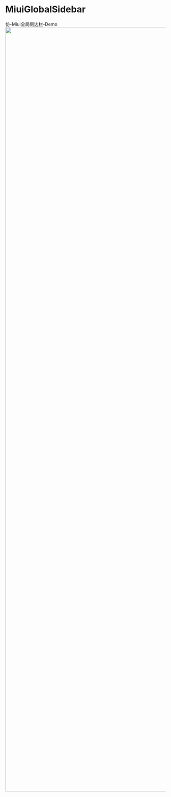 # MiuiGlobalSidebar
仿-Miui全局侧边栏-Demo
<img src="https://user-images.githubusercontent.com/83915746/185275701-c012c395-a604-4589-87ca-220fe44f834d.jpg" width="1080" height="2400"/><br/>
